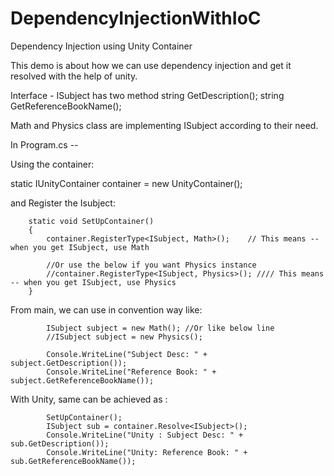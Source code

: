 # DependencyInjectionWithIoC
Dependency Injection using Unity Container
 
This demo is about how we can use dependency injection and get it resolved with the help of unity.

Interface - ISubject has two method 
  string GetDescription();
  string GetReferenceBookName();
  
  Math and Physics class are implementing ISubject according to their need.
  
  In Program.cs --

  Using the container: 
  
   static IUnityContainer container = new UnityContainer();
  
  and Register the Isubject:
  
        static void SetUpContainer()
        {
            container.RegisterType<ISubject, Math>();    // This means -- when you get ISubject, use Math

            //Or use the below if you want Physics instance  
            //container.RegisterType<ISubject, Physics>(); //// This means -- when you get ISubject, use Physics
        }
  
  From main, we can use in convention way like:
  
            ISubject subject = new Math(); //Or like below line
            //ISubject subject = new Physics();

            Console.WriteLine("Subject Desc: " + subject.GetDescription());
            Console.WriteLine("Reference Book: " + subject.GetReferenceBookName());

  With Unity, same can be achieved as :
            
            SetUpContainer();
            ISubject sub = container.Resolve<ISubject>();
            Console.WriteLine("Unity : Subject Desc: " + sub.GetDescription());
            Console.WriteLine("Unity: Reference Book: " + sub.GetReferenceBookName());
  
    
